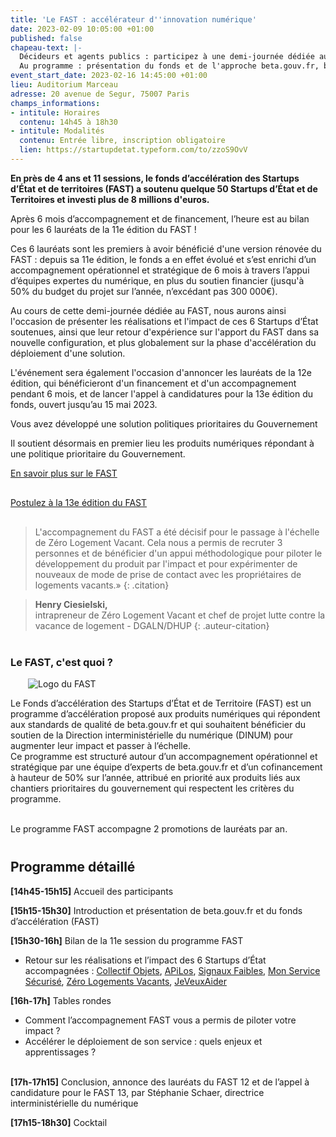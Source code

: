 ```yaml
---
title: 'Le FAST : accélérateur d''innovation numérique'
date: 2023-02-09 10:05:00 +01:00
published: false
chapeau-text: |-
  Décideurs et agents publics : participez à une demi-journée dédiée au fonds d’accélération des Startups d’État et de territoires (FAST), piloté par beta.gouv.fr au sein de la DINUM.
  Au programme : présentation du fonds et de l'approche beta.gouv.fr, bilan des réalisations et de l’impact des 6 lauréats du FAST 11, témoignages et retours d’expériences sur les apports du FAST et la phase d'accélération du déploiement d'une solution, annonce des lauréats du FAST 12 et lancement du 13e appel à candidatures.
event_start_date: 2023-02-16 14:45:00 +01:00
lieu: Auditorium Marceau
adresse: 20 avenue de Segur, 75007 Paris
champs_informations:
- intitule: Horaires
  contenu: 14h45 à 18h30
- intitule: Modalités
  contenu: Entrée libre, inscription obligatoire
  lien: https://startupdetat.typeform.com/to/zzoS9OvV
---
```


**En près de 4 ans et 11 sessions, le fonds d’accélération des Startups d’État et de territoires (FAST) a soutenu quelque 50 Startups d’État et de Territoires et investi plus de 8 millions d'euros.**

Après 6 mois d’accompagnement et de financement, l’heure est au bilan pour les 6 lauréats de la 11e édition du FAST ! 

Ces 6 lauréats sont les premiers à avoir bénéficié d'une version rénovée du FAST : depuis sa 11e édition, le fonds a en effet évolué et s’est enrichi d’un accompagnement opérationnel et stratégique de 6 mois à travers l’appui d’équipes expertes du numérique, en plus du soutien financier (jusqu'à 50% du budget du projet sur l’année, n’excédant pas 300 000€). 

Au cours de cette demi-journée dédiée au FAST, nous aurons ainsi l'occasion de présenter les réalisations et l'impact de ces 6 Startups d’État soutenues, ainsi que leur retour d'expérience sur l'apport du FAST dans sa nouvelle configuration, et plus globalement sur la phase d'accélération du déploiement d'une solution.

L'événement sera également l'occasion d'annoncer les lauréats de la 12e édition, qui bénéficieront d'un financement et d'un accompagnement pendant 6 mois, et de lancer l'appel à candidatures pour la 13e édition du fonds, ouvert jusqu’au 15 mai 2023. 

Vous avez développé une solution
politiques prioritaires du Gouvernement

Il soutient désormais en premier lieu les produits numériques répondant à une politique prioritaire du Gouvernement.
<div class="lien-important" style="margin-bottom:30px"> <p><a href="https://beta.gouv.fr/approche/fast">En savoir plus sur le FAST</a></p> </div>

<div class="lien-important" style="margin-bottom:30px"> <p><a href="https://beta.gouv.fr/approche/fast">Postulez à la 13e édition du FAST</a></p> </div>

> L'accompagnement du FAST a été décisif pour le passage à l'échelle de Zéro Logement Vacant. Cela nous a permis de recruter 3 personnes et de bénéficier d'un appui méthodologique pour piloter le développement du produit par l'impact et pour expérimenter de nouveaux de mode de prise de contact avec les propriétaires de logements vacants.» 
{: .citation}

> **Henry Ciesielski,** 
> <br>intrapreneur de Zéro Logement Vacant et chef de projet lutte contre la vacance de logement -  DGALN/DHUP
{: .auteur-citation}

<div class="encadre noir" style="margin-bottom:40px"><h3 style="margin-top: 40px;">Le FAST, c'est quoi ?</h3>
<figure class="image-left" style="width: 30%; margin-right: 1em; margin-left: 2em;"> 
<img src="/uploads/FAST-800x430.jpg" alt="Logo du FAST">
</figure><p>Le Fonds d’accélération des Startups d’État et de Territoire (FAST) est un programme d’accélération proposé aux produits numériques qui répondent aux standards de qualité de beta.gouv.fr et qui souhaitent bénéficier du soutien de la Direction interministérielle du numérique (DINUM) pour augmenter leur impact et passer à l’échelle.
<br>
Ce programme est structuré autour d’un accompagnement opérationnel et stratégique par une équipe d’experts de beta.gouv.fr et d’un cofinancement à hauteur de 50% sur l’année, attribué en priorité aux produits liés aux chantiers prioritaires du gouvernement qui respectent les critères du programme.

<br>Le programme FAST accompagne 2 promotions de lauréats par an.</p>
</div>
 

## Programme détaillé
**[14h45-15h15]** Accueil des participants

**[15h15-15h30]** Introduction et présentation de beta.gouv.fr et du fonds d’accélération (FAST)

**[15h30-16h]** Bilan de la 11e session du programme FAST
* Retour sur les réalisations et l’impact des 6 Startups d’État accompagnées : [Collectif Objets](https://collectif-objets.beta.gouv.fr/), [APiLos](https://apilos.beta.gouv.fr/), [Signaux Faibles](https://beta.gouv.fr/startups/signaux-faibles.html), [Mon Service Sécurisé](https://www.monservicesecurise.beta.gouv.fr/), [Zéro Logements Vacants](https://zerologementvacant.beta.gouv.fr/), [JeVeuxAider](https://www.jeveuxaider.gouv.fr/)

**[16h-17h]** Tables rondes
* Comment l’accompagnement FAST vous a permis de piloter votre impact ?
* Accélérer le déploiement de son service : quels enjeux et apprentissages ?

<br>**[17h-17h15]** Conclusion, annonce des lauréats du FAST 12 et de l’appel à candidature pour le FAST 13, par Stéphanie Schaer, directrice interministérielle du numérique

**[17h15-18h30]** Cocktail 
